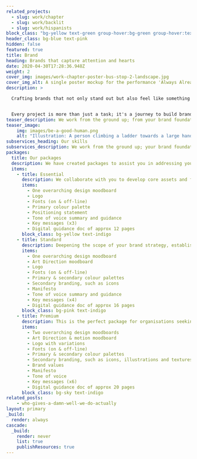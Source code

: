 ```yaml
---
related_projects:
  - slug: work/chapter
  - slug: work/backlit
  - slug: work/hispanists
block_class: "bg-yellow text-green group-hover:bg-green group-hover:text-yellow"
header_class: bg-blue text-pink
hidden: false
featured: true
title: Brand
heading: Brands that capture attention and hearts
date: 2020-04-30T17:28:36.948Z
weight: 2
cover_img: images/work-chapter-poster-bus-stop-2-landscape.jpg
cover_img_alt: A single poster mockup for the performance 'Always Already'. The poster is on a brick wall, a longer perspective view of the street is visible to the right of the image.
description: >

  Crafting brands that not only stand out but also feel like something you can truly believe in, we ensure they become something you can truly be a part of.


  Every project is more than just a task; it's a journey to build brands that are unique entities, instilling a profound sense of belonging. Committed to exceeding expectations, we reject the ordinary and strive for exceptional outcomes.
teaser_description: We work from the ground up; from your brand foundations, personality, values all the way to the final output. A carefully crafted, cohesive, thought through brand identity, that has longevity, creativity and truly reflects who you are as an organisation.
teaser_image:
    img: images/be-a-good-human.png
    alt: "Illustration: A person climbing a ladder towards a large hand"
subservices_heading: Our skills
subservices_description: We work from the ground up; your brand foundations, personality, values, design style all the way up to the final output of a carefully crafted brand identity
packages:
  title: Our packages
  description: We have created packages to assist you in addressing your specific needs. Additionally, we offer bespoke packages, which we can tailor to your requirements once we have a clear understanding of your needs
  items:
    - title: Essential
      description: We collaborate with you to develop core assets and features essential for launching your brand or achieving a fresh look that aligns with your organisation and aspirations. All managed efficiently and remotely.
      items:
        - One overarching design moodboard 
        - Logo 
        - Fonts (on & off-line)
        - Primary colour palette
        - Positioning statement
        - Tone of voice summary and guidance
        - Key messages (x3)
        - Digital guidance doc of approx 12 pages
      block_class: bg-yellow text-indigo
    - title: Standard
      description: Deepening the scope of your brand strategy, establishing robust messaging foundations, and crafting supportive design elements for future marketing and communication needs. A cohesive approach to shaping your new brand.
      items:
        - One overarching design moodboard
        - Art Direction moodboard 
        - Logo 
        - Fonts (on & off-line)
        - Primary & secondary colour palettes
        - Secondary branding, such as icons
        - Manifesto
        - Tone of voice summary and guidance
        - Key messages (x4)
        - Digital guidance doc of approx 16 pages
      block_class: bg-pink text-indigo
    - title: Premium
      description: This is the perfect package for organisations seeking a comprehensive and detailed brand identity. Build strong foundations through tone of voice and messaging, encompassing a broad spectrum of brand design elements, along with ideas for imagery and motion.
      items:
        - Two overarching design moodboards
        - Art Direction & motion moodboard 
        - Logo with variations 
        - Fonts (on & off-line)
        - Primary & secondary colour palettes
        - Secondary branding, such as icons, illustrations and textures
        - Brand values
        - Manifesto
        - Tone of voice
        - Key messages (x6)
        - Digital guidance doc of approx 20 pages
      block_class: bg-sky text-indigo
related_posts:
    - who-gives-a-damn-well-we-do-actually
layout: primary
_build:
  render: always
cascade:
  _build:
    render: never
    list: true
    publishResources: true
---
```

